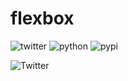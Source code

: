 # flexbox

![twitter](https://badgen.net/badge/Twitter/@SimpleNick6/:blue?icon=twitter)
![python](https://badgen.net/badge/python/:blue?icon=/pypi/python/black)
![pypi](https://badgen.net/badge/icon/pypi?icon=pypi&label)

![Twitter](https://img.shields.io/twitter/SimpleNick6.svg?style=social&label=@SimpleNick6)